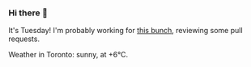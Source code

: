 ### Hi there :wave:

It's Tuesday! I'm probably working for [this bunch](https://github.com/kohofinancial), reviewing some pull requests.

Weather in Toronto: sunny, at +6°C.

